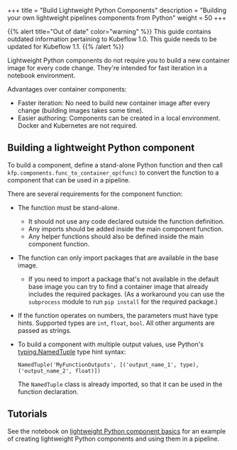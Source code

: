 +++
title = "Build Lightweight Python Components"
description = "Building your own lightweight pipelines components from Python"
weight = 50
+++

{{% alert title="Out of date" color="warning" %}}
This guide contains outdated information pertaining to Kubeflow 1.0. This guide
needs to be updated for Kubeflow 1.1.
{{% /alert %}}


Lightweight Python components do not require you to build a new container image
for every code change. They're intended for fast iteration in a notebook 
environment.

Advantages over container components:

* Faster iteration: No need to build new container image after every change 
  (building images takes some time).
* Easier authoring: Components can be created in a local environment. Docker and 
  Kubernetes are not required.

## Building a lightweight Python component

To build a component, define a stand-alone Python function and then call 
`kfp.components.func_to_container_op(func)` to convert the function to a 
component that can be used in a pipeline.

There are several requirements for the component function:

* The function must be stand-alone.

  * It should not use any code declared outside the function definition.
  * Any imports should be added inside the main component function.
  * Any helper functions should also be defined inside the main component 
    function.

* The function can only import packages that are available in the base image.

  * If you need to import a package that's not available in the default base 
    image you can try to find a container image that already includes the 
    required packages. (As a workaround you can use the `subprocess` module 
    to run `pip install` for the required package.)

* If the function operates on numbers, the parameters must have type hints. 
  Supported types are `int`, `float`, `bool`. All other arguments are passed as 
  strings.
* To build a component with multiple output values, use Python's 
  [typing.NamedTuple](https://docs.python.org/3/library/typing.html#typing.NamedTuple) 
  type hint syntax: 
  
    ```
    NamedTuple('MyFunctionOutputs', [('output_name_1', type), ('output_name_2', float)])
    ``` 
    
    The `NamedTuple` class is already imported, so that it can be used in the 
    function declaration.

## Tutorials

See the notebook on 
[lightweight Python component basics](https://github.com/kubeflow/pipelines/blob/master/samples/core/lightweight_component/lightweight_component.ipynb) 
for an example of creating lightweight Python components and using them in a 
pipeline.